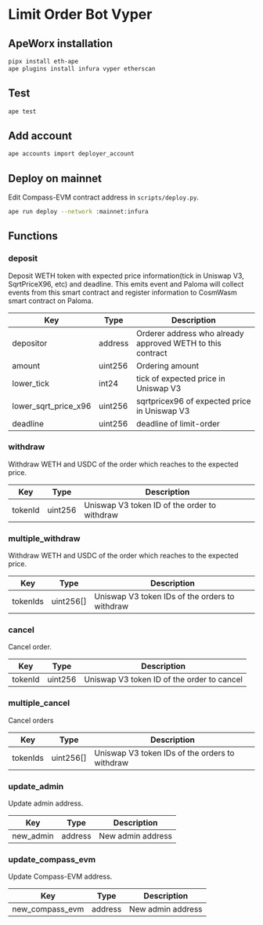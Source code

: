 # Limit Order Bot Vyper

## ApeWorx installation

```sh
pipx install eth-ape
ape plugins install infura vyper etherscan
```

## Test

```sh
ape test
```

## Add account

```sh
ape accounts import deployer_account
```

## Deploy on mainnet
Edit Compass-EVM contract address in `scripts/deploy.py`.
```sh
ape run deploy --network :mainnet:infura
```

## Functions

### deposit

Deposit WETH token with expected price information(tick in Uniswap V3, SqrtPriceX96, etc) and deadline. This emits event and Paloma will collect events from this smart contract and register information to CosmWasm smart contract on Paloma.

| Key                  | Type    | Description                                                |
|----------------------|---------|------------------------------------------------------------|
| depositor            | address | Orderer address who already approved WETH to this contract |
| amount               | uint256 | Ordering amount                                            |
| lower_tick           | int24   | tick of expected price in Uniswap V3                       |
| lower_sqrt_price_x96 | uint256 | sqrtpricex96 of expected price in Uniswap V3               |
| deadline             | uint256 | deadline of limit-order                                    |

### withdraw

Withdraw WETH and USDC of the order which reaches to the expected price.

| Key     | Type    | Description                                  |
|---------|---------|----------------------------------------------|
| tokenId | uint256 | Uniswap V3 token ID of the order to withdraw |

### multiple_withdraw

Withdraw WETH and USDC of the order which reaches to the expected price.

| Key      | Type      | Description                                    |
|----------|-----------|------------------------------------------------|
| tokenIds | uint256[] | Uniswap V3 token IDs of the orders to withdraw |

### cancel

Cancel order.

| Key     | Type    | Description                                |
|---------|---------|--------------------------------------------|
| tokenId | uint256 | Uniswap V3 token ID of the order to cancel |

### multiple_cancel

Cancel orders

| Key      | Type      | Description                                    |
|----------|-----------|------------------------------------------------|
| tokenIds | uint256[] | Uniswap V3 token IDs of the orders to withdraw |

### update_admin

Update admin address.

| Key       | Type    | Description       |
|-----------|---------|-------------------|
| new_admin | address | New admin address |

### update_compass_evm

Update Compass-EVM address.

| Key             | Type    | Description       |
|-----------------|---------|-------------------|
| new_compass_evm | address | New admin address |